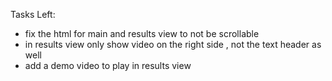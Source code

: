 Tasks Left:
- fix the html for main and results view to not be scrollable
- in results view only show video on the right side , not the text header as well
- add a demo video to play in results view
